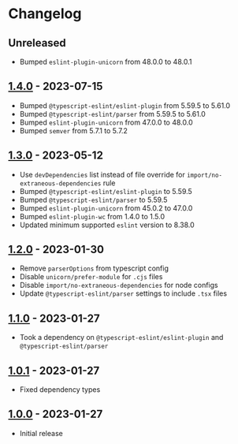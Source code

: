 # Changelog

## Unreleased

- Bumped `eslint-plugin-unicorn` from 48.0.0 to 48.0.1

## [1.4.0](https://github.com/rezstream/eslint-plugin-rezstream/compare/v1.3.0...v1.4.0) - 2023-07-15

- Bumped `@typescript-eslint/eslint-plugin` from 5.59.5 to 5.61.0
- Bumped `@typescript-eslint/parser` from 5.59.5 to 5.61.0
- Bumped `eslint-plugin-unicorn` from 47.0.0 to 48.0.0
- Bumped `semver` from 5.7.1 to 5.7.2

## [1.3.0](https://github.com/rezstream/eslint-plugin-rezstream/compare/v1.2.0...v1.3.0) - 2023-05-12

- Use `devDependencies` list instead of file override for `import/no-extraneous-dependencies` rule
- Bumped `@typescript-eslint/eslint-plugin` to 5.59.5
- Bumped `@typescript-eslint/parser` to 5.59.5
- Bumped `eslint-plugin-unicorn` from 45.0.2 to 47.0.0
- Bumped `eslint-plugin-wc` from 1.4.0 to 1.5.0
- Updated minimum supported `eslint` version to 8.38.0

## [1.2.0](https://github.com/rezstream/eslint-plugin-rezstream/compare/v1.1.0...v1.2.0) - 2023-01-30

- Remove `parserOptions` from typescript config
- Disable `unicorn/prefer-module` for `.cjs` files
- Disable `import/no-extraneous-dependencies` for node configs
- Update `@typescript-eslint/parser` settings to include `.tsx` files

## [1.1.0](https://github.com/rezstream/eslint-plugin-rezstream/compare/v1.0.1...v1.1.0) - 2023-01-27

- Took a dependency on `@typescript-eslint/eslint-plugin` and `@typescript-eslint/parser`

## [1.0.1](https://github.com/rezstream/eslint-plugin-rezstream/compare/v1.0.0...v1.0.1) - 2023-01-27

- Fixed dependency types

## [1.0.0](https://github.com/rezstream/eslint-plugin-rezstream/releases/tag/v1.0.0) - 2023-01-27

- Initial release
